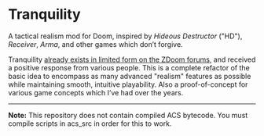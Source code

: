 ﻿# Tranquility
A tactical realism mod for Doom, inspired by *Hideous Destructor* ("HD"), *Receiver*, *Arma*, and other games which don’t forgive. 

Tranquility [already exists in limited form on the ZDoom forums](http://forum.zdoom.org/viewtopic.php?f=19&t=46650), and received a positive response from various people. This is a complete refactor of the basic idea to encompass as many advanced "realism" features as possible while maintaining smooth, intuitive playability. Also a proof-of-concept for various game concepts which I’ve had over the years.

* * *

**Note:** This repository does not contain compiled ACS bytecode. You must compile scripts in acs_src in order for this to work.
